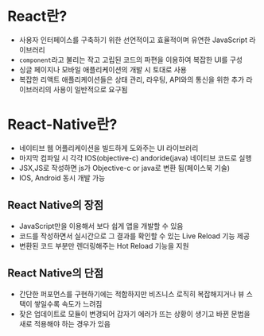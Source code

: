 # React란?
- 사용자 인터페이스를 구축하기 위한 선언적이고 효율적이며 유연한 JavaScript 라이브러리
- `component`라고 불리는 작고 고립된 코드의 파편을 이용하여 복잡한 UI를 구성
- 싱글 페이지나 모바일 애플리케이션의 개발 시 토대로 사용
- 복잡한 리액트 애플리케이션들은 상태 관리, 라우팅, API와의 통신을 위한 추가 라이브러리의 사용이 일반적으로 요구됨


# React-Native란?
- 네이티브 웹 어플리케이션을 빌드하게 도와주는 UI 라이브러리
- 마지막 컴파일 시 각각 IOS(objective-c) andoride(java) 네이티브 코드로 실행
- JSX,JS로 작성하면 js가 Objective-c or java로 변환 됨(페이스북 기술)
- IOS, Android 동시 개발 가능


## React Native의 장점
- JavaScript만을 이용해서 보다 쉽게 앱을 개발할 수 있음
- 코드를 작성하면서 실시간으로 그 결과를 확인할 수 있는 Live Reload 기능 제공
- 변환된 코드 부분만 렌더링해주는 Hot Reload 기능을 지원


## React Native의 단점
- 간단한 퍼포먼스를 구현하기에는 적합하지만 비즈니스 로직히 복잡해지거나 뷰 스택이 쌓일수록 속도가 느려짐
- 잦은 업데이트로 모듈이 변경되어 갑자기 에러가 뜨는 상황이 생기고 바뀐 문법을 새로 적용해야 하는 경우가 있음


